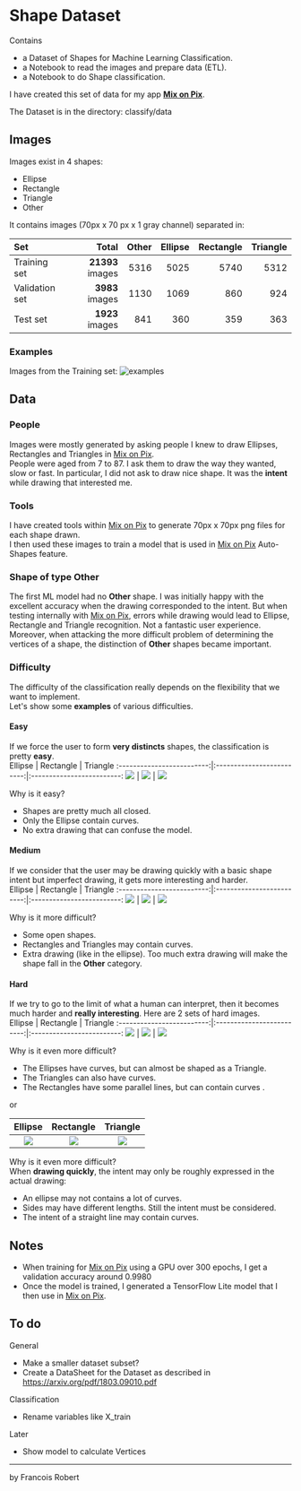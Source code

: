# Shape Dataset

Contains
- a Dataset of Shapes for Machine Learning Classification.
- a Notebook to read the images and prepare data (ETL).
- a Notebook to do Shape classification.

I have created this set of data for my app **[Mix on Pix](https://apps.apple.com/us/app/mix-on-pix-text-on-photos/id633281586)**.

The Dataset is in the directory: classify/data

## Images 
Images exist in 4 shapes:
- Ellipse
- Rectangle
- Triangle
- Other

It contains images (70px x 70 px x 1 gray channel) separated in:

| Set | Total | Other | Ellipse |  Rectangle | Triangle |
| :--------------|---------------:|---------------:|---------------:|---------------:|---------------: |
| Training set |  **21393** images  |  5316  | 5025 |  5740  | 5312 |
| Validation set | **3983** images  |  1130  | 1069 |  860  | 924 |
| Test set | **1923** images  |  841  | 360 |  359  | 363 |
  

### Examples
Images from the Training set:
![examples](images/train_images.png)

## Data
### People
Images were mostly generated by asking people I knew to draw Ellipses, Rectangles and Triangles in [Mix on Pix](https://apps.apple.com/us/app/mix-on-pix-text-on-photos/id633281586).  
People were aged from 7 to 87. I ask them to draw the way they wanted, slow or fast. In particular, I did not ask to draw nice shape. It was the **intent** while drawing that interested me.
### Tools
I have created tools within [Mix on Pix](https://apps.apple.com/us/app/mix-on-pix-text-on-photos/id633281586) to generate 70px x 70px png files for each shape drawn.  
I then used these images to train a model that is used in [Mix on Pix](https://apps.apple.com/us/app/mix-on-pix-text-on-photos/id633281586) Auto-Shapes feature.
### Shape of type Other
The first ML model had no **Other** shape. I was initially happy with the excellent accuracy when the drawing corresponded to the intent. But when testing internally with [Mix on Pix](https://apps.apple.com/us/app/mix-on-pix-text-on-photos/id633281586), errors while drawing would lead to Ellipse, Rectangle and Triangle recognition. Not a fantastic user experience.    
Moreover, when attacking the more difficult problem of determining the vertices of a shape, the distinction of **Other** shapes became important.

### Difficulty
The difficulty of the classification really depends on the flexibility that we want to implement.  
Let's show some **examples** of various difficulties.
#### Easy
If we force the user to form **very distincts** shapes, the classification is pretty **easy**.  
Ellipse            |  Rectangle | Triangle
:-------------------------:|:-------------------------:|:-------------------------:
![](images/Easy/Ell1.png)  |  ![](images/Easy/Rect1.png)  | ![](images/Easy/Tri1.png) 
  
Why is it easy?
- Shapes are pretty much all closed.
- Only the Ellipse contain curves.
- No extra drawing that can confuse the model.
#### Medium
If we consider that the user may be drawing quickly with a basic shape intent but imperfect drawing, it gets more interesting and harder.  
Ellipse            |  Rectangle | Triangle
:-------------------------:|:-------------------------:|:-------------------------:
![](images/Medium/Ell1.png)  |  ![](images/Medium/Rect1.png)  | ![](images/Medium/Tri1.png) 

Why is it more difficult?
- Some open shapes.
- Rectangles and Triangles may contain curves.
- Extra drawing (like in the ellipse). Too much extra drawing will make the shape fall in the **Other** category.

#### Hard
If we try to go to the limit of what a human can interpret, then it becomes much harder and **really interesting**. Here are 2 sets of hard images.   
Ellipse            |  Rectangle | Triangle
:-------------------------:|:-------------------------:|:-------------------------:
![](images/Hard/Ell1.png)  |  ![](images/Hard/Rect1.png)  | ![](images/Hard/Tri1.png)  

Why is it even more difficult?
- The Ellipses have curves, but can almost be shaped as a Triangle.
- The Triangles can also have curves.
- The Rectangles have some parallel lines, but can contain curves .  

or

Ellipse            |  Rectangle | Triangle
:-------------------------:|:-------------------------:|:-------------------------:
![](images/Hard/Ell2.png)  |  ![](images/Hard/Rect2.png)  | ![](images/Hard/Tri2.png)  


Why is it even more difficult?  
When **drawing quickly**, the intent may only be roughly expressed in the actual drawing:
- An ellipse may not contains a lot of curves.
- Sides may have different lengths. Still the intent must be considered.
- The intent of a straight line may contain curves. 

## Notes
- When training for [Mix on Pix](https://apps.apple.com/us/app/mix-on-pix-text-on-photos/id633281586) using a GPU over 300 epochs, I get a validation accuracy around 0.9980
- Once the model is trained, I generated a TensorFlow Lite model that I then use in [Mix on Pix](https://apps.apple.com/us/app/mix-on-pix-text-on-photos/id633281586).


## To do
General
- Make a smaller dataset subset?
- Create a DataSheet for the Dataset as described in https://arxiv.org/pdf/1803.09010.pdf  

Classification
- Rename variables like X_train

Later
- Show model to calculate Vertices

---
by Francois Robert 

